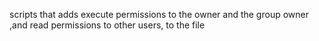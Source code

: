 scripts  that  adds execute permissions  to  the  owner  and the  group  owner  ,and read permissions  to other users, to the  file
